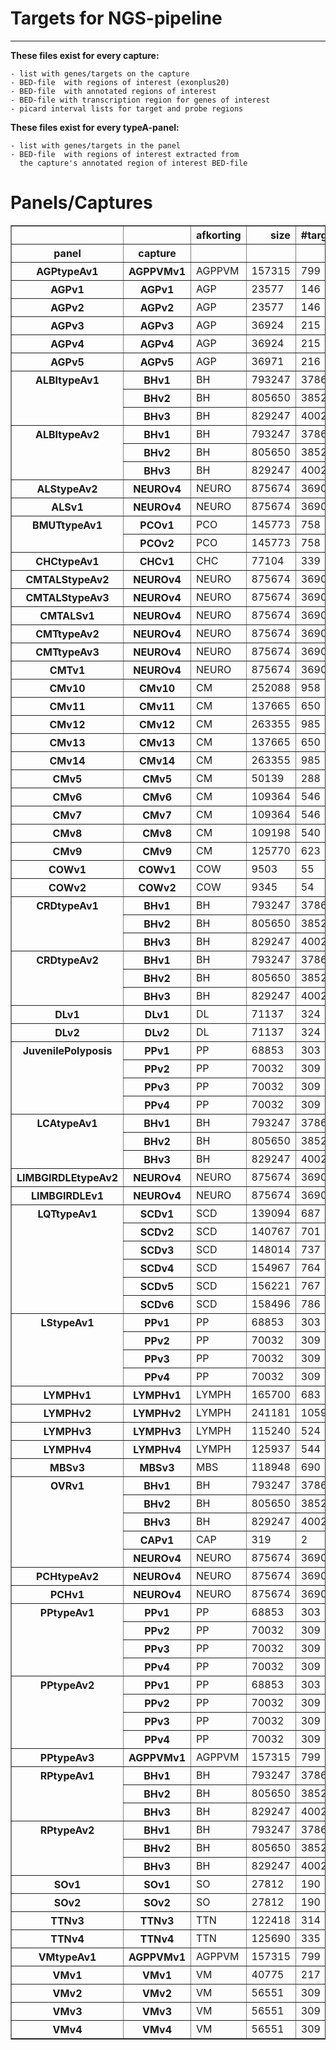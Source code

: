 # Targets for NGS-pipeline
********************************

**These files exist for every capture:**

    - list with genes/targets on the capture
    - BED-file  with regions of interest (exonplus20)
    - BED-file  with annotated regions of interest
    - BED-file with transcription region for genes of interest
    - picard interval lists for target and probe regions


**These files exist for every typeA-panel:**

    - list with genes/targets in the panel
    - BED-file  with regions of interest extracted from
      the capture's annotated region of interest BED-file


# Panels/Captures

<table border="1" class="dataframe">
  <thead>
    <tr style="text-align: right;">
      <th></th>
      <th></th>
      <th>afkorting</th>
      <th>size</th>
      <th>#targets</th>
      <th>#genes</th>
      <th>coresize</th>
      <th>#coretargets</th>
      <th>#coregenes</th>
    </tr>
    <tr>
      <th>panel</th>
      <th>capture</th>
      <th></th>
      <th></th>
      <th></th>
      <th></th>
      <th></th>
      <th></th>
      <th></th>
    </tr>
  </thead>
  <tbody>
    <tr>
      <th>AGPtypeAv1</th>
      <th>AGPPVMv1</th>
      <td>AGPPVM</td>
      <td>157315</td>
      <td>799</td>
      <td>45</td>
      <td>36971</td>
      <td>216</td>
      <td>8</td>
    </tr>
    <tr>
      <th>AGPv1</th>
      <th>AGPv1</th>
      <td>AGP</td>
      <td>23577</td>
      <td>146</td>
      <td>6</td>
      <td>23577</td>
      <td>146</td>
      <td>6</td>
    </tr>
    <tr>
      <th>AGPv2</th>
      <th>AGPv2</th>
      <td>AGP</td>
      <td>23577</td>
      <td>146</td>
      <td>6</td>
      <td>23577</td>
      <td>146</td>
      <td>6</td>
    </tr>
    <tr>
      <th>AGPv3</th>
      <th>AGPv3</th>
      <td>AGP</td>
      <td>36924</td>
      <td>215</td>
      <td>8</td>
      <td>36924</td>
      <td>215</td>
      <td>8</td>
    </tr>
    <tr>
      <th>AGPv4</th>
      <th>AGPv4</th>
      <td>AGP</td>
      <td>36924</td>
      <td>215</td>
      <td>8</td>
      <td>36924</td>
      <td>215</td>
      <td>8</td>
    </tr>
    <tr>
      <th>AGPv5</th>
      <th>AGPv5</th>
      <td>AGP</td>
      <td>36971</td>
      <td>216</td>
      <td>8</td>
      <td>36971</td>
      <td>216</td>
      <td>8</td>
    </tr>
    <tr>
      <th rowspan="3" valign="top">ALBItypeAv1</th>
      <th>BHv1</th>
      <td>BH</td>
      <td>793247</td>
      <td>3786</td>
      <td>253</td>
      <td>65422</td>
      <td>317</td>
      <td>23</td>
    </tr>
    <tr>
      <th>BHv2</th>
      <td>BH</td>
      <td>805650</td>
      <td>3852</td>
      <td>257</td>
      <td>65422</td>
      <td>317</td>
      <td>23</td>
    </tr>
    <tr>
      <th>BHv3</th>
      <td>BH</td>
      <td>829247</td>
      <td>4002</td>
      <td>272</td>
      <td>65422</td>
      <td>317</td>
      <td>23</td>
    </tr>
    <tr>
      <th rowspan="3" valign="top">ALBItypeAv2</th>
      <th>BHv1</th>
      <td>BH</td>
      <td>793247</td>
      <td>3786</td>
      <td>253</td>
      <td>63704</td>
      <td>307</td>
      <td>22</td>
    </tr>
    <tr>
      <th>BHv2</th>
      <td>BH</td>
      <td>805650</td>
      <td>3852</td>
      <td>257</td>
      <td>63704</td>
      <td>307</td>
      <td>22</td>
    </tr>
    <tr>
      <th>BHv3</th>
      <td>BH</td>
      <td>829247</td>
      <td>4002</td>
      <td>272</td>
      <td>63704</td>
      <td>307</td>
      <td>22</td>
    </tr>
    <tr>
      <th>ALStypeAv2</th>
      <th>NEUROv4</th>
      <td>NEURO</td>
      <td>875674</td>
      <td>3690</td>
      <td>235</td>
      <td>37857</td>
      <td>159</td>
      <td>10</td>
    </tr>
    <tr>
      <th>ALSv1</th>
      <th>NEUROv4</th>
      <td>NEURO</td>
      <td>875674</td>
      <td>3690</td>
      <td>235</td>
      <td>56979</td>
      <td>165</td>
      <td>11</td>
    </tr>
    <tr>
      <th rowspan="2" valign="top">BMUTtypeAv1</th>
      <th>PCOv1</th>
      <td>PCO</td>
      <td>145773</td>
      <td>758</td>
      <td>50</td>
      <td>239</td>
      <td>145</td>
      <td>40</td>
    </tr>
    <tr>
      <th>PCOv2</th>
      <td>PCO</td>
      <td>145773</td>
      <td>758</td>
      <td>50</td>
      <td>239</td>
      <td>145</td>
      <td>40</td>
    </tr>
    <tr>
      <th>CHCtypeAv1</th>
      <th>CHCv1</th>
      <td>CHC</td>
      <td>77104</td>
      <td>339</td>
      <td>31</td>
      <td>60093</td>
      <td>248</td>
      <td>14</td>
    </tr>
    <tr>
      <th>CMTALStypeAv2</th>
      <th>NEUROv4</th>
      <td>NEURO</td>
      <td>875674</td>
      <td>3690</td>
      <td>235</td>
      <td>105213</td>
      <td>429</td>
      <td>38</td>
    </tr>
    <tr>
      <th>CMTALStypeAv3</th>
      <th>NEUROv4</th>
      <td>NEURO</td>
      <td>875674</td>
      <td>3690</td>
      <td>235</td>
      <td>104897</td>
      <td>428</td>
      <td>38</td>
    </tr>
    <tr>
      <th>CMTALSv1</th>
      <th>NEUROv4</th>
      <td>NEURO</td>
      <td>875674</td>
      <td>3690</td>
      <td>235</td>
      <td>159127</td>
      <td>458</td>
      <td>41</td>
    </tr>
    <tr>
      <th>CMTtypeAv2</th>
      <th>NEUROv4</th>
      <td>NEURO</td>
      <td>875674</td>
      <td>3690</td>
      <td>235</td>
      <td>86394</td>
      <td>335</td>
      <td>31</td>
    </tr>
    <tr>
      <th>CMTtypeAv3</th>
      <th>NEUROv4</th>
      <td>NEURO</td>
      <td>875674</td>
      <td>3690</td>
      <td>235</td>
      <td>86078</td>
      <td>334</td>
      <td>31</td>
    </tr>
    <tr>
      <th>CMTv1</th>
      <th>NEUROv4</th>
      <td>NEURO</td>
      <td>875674</td>
      <td>3690</td>
      <td>235</td>
      <td>128336</td>
      <td>358</td>
      <td>32</td>
    </tr>
    <tr>
      <th>CMv10</th>
      <th>CMv10</th>
      <td>CM</td>
      <td>252088</td>
      <td>958</td>
      <td>47</td>
      <td>252088</td>
      <td>958</td>
      <td>47</td>
    </tr>
    <tr>
      <th>CMv11</th>
      <th>CMv11</th>
      <td>CM</td>
      <td>137665</td>
      <td>650</td>
      <td>49</td>
      <td>137665</td>
      <td>650</td>
      <td>49</td>
    </tr>
    <tr>
      <th>CMv12</th>
      <th>CMv12</th>
      <td>CM</td>
      <td>263355</td>
      <td>985</td>
      <td>50</td>
      <td>263355</td>
      <td>985</td>
      <td>50</td>
    </tr>
    <tr>
      <th>CMv13</th>
      <th>CMv13</th>
      <td>CM</td>
      <td>137665</td>
      <td>650</td>
      <td>49</td>
      <td>137665</td>
      <td>650</td>
      <td>49</td>
    </tr>
    <tr>
      <th>CMv14</th>
      <th>CMv14</th>
      <td>CM</td>
      <td>263355</td>
      <td>985</td>
      <td>50</td>
      <td>263355</td>
      <td>985</td>
      <td>50</td>
    </tr>
    <tr>
      <th>CMv5</th>
      <th>CMv5</th>
      <td>CM</td>
      <td>50139</td>
      <td>288</td>
      <td>23</td>
      <td>50139</td>
      <td>288</td>
      <td>23</td>
    </tr>
    <tr>
      <th>CMv6</th>
      <th>CMv6</th>
      <td>CM</td>
      <td>109364</td>
      <td>546</td>
      <td>45</td>
      <td>109364</td>
      <td>546</td>
      <td>45</td>
    </tr>
    <tr>
      <th>CMv7</th>
      <th>CMv7</th>
      <td>CM</td>
      <td>109364</td>
      <td>546</td>
      <td>45</td>
      <td>109364</td>
      <td>546</td>
      <td>45</td>
    </tr>
    <tr>
      <th>CMv8</th>
      <th>CMv8</th>
      <td>CM</td>
      <td>109198</td>
      <td>540</td>
      <td>46</td>
      <td>109198</td>
      <td>540</td>
      <td>46</td>
    </tr>
    <tr>
      <th>CMv9</th>
      <th>CMv9</th>
      <td>CM</td>
      <td>125770</td>
      <td>623</td>
      <td>46</td>
      <td>125770</td>
      <td>623</td>
      <td>46</td>
    </tr>
    <tr>
      <th>COWv1</th>
      <th>COWv1</th>
      <td>COW</td>
      <td>9503</td>
      <td>55</td>
      <td>5</td>
      <td>9503</td>
      <td>55</td>
      <td>5</td>
    </tr>
    <tr>
      <th>COWv2</th>
      <th>COWv2</th>
      <td>COW</td>
      <td>9345</td>
      <td>54</td>
      <td>5</td>
      <td>9345</td>
      <td>54</td>
      <td>5</td>
    </tr>
    <tr>
      <th rowspan="3" valign="top">CRDtypeAv1</th>
      <th>BHv1</th>
      <td>BH</td>
      <td>793247</td>
      <td>3786</td>
      <td>253</td>
      <td>107234</td>
      <td>541</td>
      <td>41</td>
    </tr>
    <tr>
      <th>BHv2</th>
      <td>BH</td>
      <td>805650</td>
      <td>3852</td>
      <td>257</td>
      <td>107234</td>
      <td>541</td>
      <td>41</td>
    </tr>
    <tr>
      <th>BHv3</th>
      <td>BH</td>
      <td>829247</td>
      <td>4002</td>
      <td>272</td>
      <td>107234</td>
      <td>541</td>
      <td>41</td>
    </tr>
    <tr>
      <th rowspan="3" valign="top">CRDtypeAv2</th>
      <th>BHv1</th>
      <td>BH</td>
      <td>793247</td>
      <td>3786</td>
      <td>253</td>
      <td>115204</td>
      <td>600</td>
      <td>43</td>
    </tr>
    <tr>
      <th>BHv2</th>
      <td>BH</td>
      <td>805650</td>
      <td>3852</td>
      <td>257</td>
      <td>115204</td>
      <td>600</td>
      <td>43</td>
    </tr>
    <tr>
      <th>BHv3</th>
      <td>BH</td>
      <td>829247</td>
      <td>4002</td>
      <td>272</td>
      <td>115204</td>
      <td>600</td>
      <td>43</td>
    </tr>
    <tr>
      <th>DLv1</th>
      <th>DLv1</th>
      <td>DL</td>
      <td>71137</td>
      <td>324</td>
      <td>29</td>
      <td>71137</td>
      <td>324</td>
      <td>29</td>
    </tr>
    <tr>
      <th>DLv2</th>
      <th>DLv2</th>
      <td>DL</td>
      <td>71137</td>
      <td>324</td>
      <td>29</td>
      <td>71137</td>
      <td>324</td>
      <td>29</td>
    </tr>
    <tr>
      <th rowspan="4" valign="top">JuvenilePolyposis</th>
      <th>PPv1</th>
      <td>PP</td>
      <td>68853</td>
      <td>303</td>
      <td>18</td>
      <td>4697</td>
      <td>23</td>
      <td>2</td>
    </tr>
    <tr>
      <th>PPv2</th>
      <td>PP</td>
      <td>70032</td>
      <td>309</td>
      <td>19</td>
      <td>4697</td>
      <td>23</td>
      <td>2</td>
    </tr>
    <tr>
      <th>PPv3</th>
      <td>PP</td>
      <td>70032</td>
      <td>309</td>
      <td>19</td>
      <td>4697</td>
      <td>23</td>
      <td>2</td>
    </tr>
    <tr>
      <th>PPv4</th>
      <td>PP</td>
      <td>70032</td>
      <td>309</td>
      <td>19</td>
      <td>4697</td>
      <td>23</td>
      <td>2</td>
    </tr>
    <tr>
      <th rowspan="3" valign="top">LCAtypeAv1</th>
      <th>BHv1</th>
      <td>BH</td>
      <td>793247</td>
      <td>3786</td>
      <td>253</td>
      <td>52017</td>
      <td>238</td>
      <td>23</td>
    </tr>
    <tr>
      <th>BHv2</th>
      <td>BH</td>
      <td>805650</td>
      <td>3852</td>
      <td>257</td>
      <td>52017</td>
      <td>238</td>
      <td>23</td>
    </tr>
    <tr>
      <th>BHv3</th>
      <td>BH</td>
      <td>829247</td>
      <td>4002</td>
      <td>272</td>
      <td>52017</td>
      <td>238</td>
      <td>23</td>
    </tr>
    <tr>
      <th>LIMBGIRDLEtypeAv2</th>
      <th>NEUROv4</th>
      <td>NEURO</td>
      <td>875674</td>
      <td>3690</td>
      <td>235</td>
      <td>2</td>
      <td>1</td>
      <td>0</td>
    </tr>
    <tr>
      <th>LIMBGIRDLEv1</th>
      <th>NEUROv4</th>
      <td>NEURO</td>
      <td>875674</td>
      <td>3690</td>
      <td>235</td>
      <td>2</td>
      <td>1</td>
      <td>0</td>
    </tr>
    <tr>
      <th rowspan="6" valign="top">LQTtypeAv1</th>
      <th>SCDv1</th>
      <td>SCD</td>
      <td>139094</td>
      <td>687</td>
      <td>41</td>
      <td>15386</td>
      <td>63</td>
      <td>5</td>
    </tr>
    <tr>
      <th>SCDv2</th>
      <td>SCD</td>
      <td>140767</td>
      <td>701</td>
      <td>43</td>
      <td>15386</td>
      <td>63</td>
      <td>5</td>
    </tr>
    <tr>
      <th>SCDv3</th>
      <td>SCD</td>
      <td>148014</td>
      <td>737</td>
      <td>47</td>
      <td>15386</td>
      <td>63</td>
      <td>5</td>
    </tr>
    <tr>
      <th>SCDv4</th>
      <td>SCD</td>
      <td>154967</td>
      <td>764</td>
      <td>48</td>
      <td>15386</td>
      <td>63</td>
      <td>5</td>
    </tr>
    <tr>
      <th>SCDv5</th>
      <td>SCD</td>
      <td>156221</td>
      <td>767</td>
      <td>49</td>
      <td>15386</td>
      <td>63</td>
      <td>5</td>
    </tr>
    <tr>
      <th>SCDv6</th>
      <td>SCD</td>
      <td>158496</td>
      <td>786</td>
      <td>50</td>
      <td>15386</td>
      <td>63</td>
      <td>5</td>
    </tr>
    <tr>
      <th rowspan="4" valign="top">LStypeAv1</th>
      <th>PPv1</th>
      <td>PP</td>
      <td>68853</td>
      <td>303</td>
      <td>18</td>
      <td>14315</td>
      <td>62</td>
      <td>5</td>
    </tr>
    <tr>
      <th>PPv2</th>
      <td>PP</td>
      <td>70032</td>
      <td>309</td>
      <td>19</td>
      <td>14315</td>
      <td>62</td>
      <td>5</td>
    </tr>
    <tr>
      <th>PPv3</th>
      <td>PP</td>
      <td>70032</td>
      <td>309</td>
      <td>19</td>
      <td>14315</td>
      <td>62</td>
      <td>5</td>
    </tr>
    <tr>
      <th>PPv4</th>
      <td>PP</td>
      <td>70032</td>
      <td>309</td>
      <td>19</td>
      <td>14315</td>
      <td>62</td>
      <td>5</td>
    </tr>
    <tr>
      <th>LYMPHv1</th>
      <th>LYMPHv1</th>
      <td>LYMPH</td>
      <td>165700</td>
      <td>683</td>
      <td>54</td>
      <td>165700</td>
      <td>683</td>
      <td>54</td>
    </tr>
    <tr>
      <th>LYMPHv2</th>
      <th>LYMPHv2</th>
      <td>LYMPH</td>
      <td>241181</td>
      <td>1059</td>
      <td>79</td>
      <td>241181</td>
      <td>1059</td>
      <td>79</td>
    </tr>
    <tr>
      <th>LYMPHv3</th>
      <th>LYMPHv3</th>
      <td>LYMPH</td>
      <td>115240</td>
      <td>524</td>
      <td>80</td>
      <td>115240</td>
      <td>524</td>
      <td>80</td>
    </tr>
    <tr>
      <th>LYMPHv4</th>
      <th>LYMPHv4</th>
      <td>LYMPH</td>
      <td>125937</td>
      <td>544</td>
      <td>80</td>
      <td>125937</td>
      <td>544</td>
      <td>80</td>
    </tr>
    <tr>
      <th>MBSv3</th>
      <th>MBSv3</th>
      <td>MBS</td>
      <td>118948</td>
      <td>690</td>
      <td>60</td>
      <td>118948</td>
      <td>690</td>
      <td>60</td>
    </tr>
    <tr>
      <th rowspan="5" valign="top">OVRv1</th>
      <th>BHv1</th>
      <td>BH</td>
      <td>793247</td>
      <td>3786</td>
      <td>253</td>
      <td>2</td>
      <td>1</td>
      <td>0</td>
    </tr>
    <tr>
      <th>BHv2</th>
      <td>BH</td>
      <td>805650</td>
      <td>3852</td>
      <td>257</td>
      <td>2</td>
      <td>1</td>
      <td>0</td>
    </tr>
    <tr>
      <th>BHv3</th>
      <td>BH</td>
      <td>829247</td>
      <td>4002</td>
      <td>272</td>
      <td>2</td>
      <td>1</td>
      <td>0</td>
    </tr>
    <tr>
      <th>CAPv1</th>
      <td>CAP</td>
      <td>319</td>
      <td>2</td>
      <td>2</td>
      <td>2</td>
      <td>1</td>
      <td>0</td>
    </tr>
    <tr>
      <th>NEUROv4</th>
      <td>NEURO</td>
      <td>875674</td>
      <td>3690</td>
      <td>235</td>
      <td>2</td>
      <td>1</td>
      <td>0</td>
    </tr>
    <tr>
      <th>PCHtypeAv2</th>
      <th>NEUROv4</th>
      <td>NEURO</td>
      <td>875674</td>
      <td>3690</td>
      <td>235</td>
      <td>21387</td>
      <td>109</td>
      <td>11</td>
    </tr>
    <tr>
      <th>PCHv1</th>
      <th>NEUROv4</th>
      <td>NEURO</td>
      <td>875674</td>
      <td>3690</td>
      <td>235</td>
      <td>30750</td>
      <td>105</td>
      <td>10</td>
    </tr>
    <tr>
      <th rowspan="4" valign="top">PPtypeAv1</th>
      <th>PPv1</th>
      <td>PP</td>
      <td>68853</td>
      <td>303</td>
      <td>18</td>
      <td>13756</td>
      <td>43</td>
      <td>3</td>
    </tr>
    <tr>
      <th>PPv2</th>
      <td>PP</td>
      <td>70032</td>
      <td>309</td>
      <td>19</td>
      <td>13756</td>
      <td>43</td>
      <td>3</td>
    </tr>
    <tr>
      <th>PPv3</th>
      <td>PP</td>
      <td>70032</td>
      <td>309</td>
      <td>19</td>
      <td>13756</td>
      <td>43</td>
      <td>3</td>
    </tr>
    <tr>
      <th>PPv4</th>
      <td>PP</td>
      <td>70032</td>
      <td>309</td>
      <td>19</td>
      <td>13756</td>
      <td>43</td>
      <td>3</td>
    </tr>
    <tr>
      <th rowspan="4" valign="top">PPtypeAv2</th>
      <th>PPv1</th>
      <td>PP</td>
      <td>68853</td>
      <td>303</td>
      <td>18</td>
      <td>16791</td>
      <td>57</td>
      <td>4</td>
    </tr>
    <tr>
      <th>PPv2</th>
      <td>PP</td>
      <td>70032</td>
      <td>309</td>
      <td>19</td>
      <td>16791</td>
      <td>57</td>
      <td>4</td>
    </tr>
    <tr>
      <th>PPv3</th>
      <td>PP</td>
      <td>70032</td>
      <td>309</td>
      <td>19</td>
      <td>16791</td>
      <td>57</td>
      <td>4</td>
    </tr>
    <tr>
      <th>PPv4</th>
      <td>PP</td>
      <td>70032</td>
      <td>309</td>
      <td>19</td>
      <td>16791</td>
      <td>57</td>
      <td>4</td>
    </tr>
    <tr>
      <th>PPtypeAv3</th>
      <th>AGPPVMv1</th>
      <td>AGPPVM</td>
      <td>157315</td>
      <td>799</td>
      <td>45</td>
      <td>70032</td>
      <td>309</td>
      <td>19</td>
    </tr>
    <tr>
      <th rowspan="3" valign="top">RPtypeAv1</th>
      <th>BHv1</th>
      <td>BH</td>
      <td>793247</td>
      <td>3786</td>
      <td>253</td>
      <td>224008</td>
      <td>1026</td>
      <td>72</td>
    </tr>
    <tr>
      <th>BHv2</th>
      <td>BH</td>
      <td>805650</td>
      <td>3852</td>
      <td>257</td>
      <td>224008</td>
      <td>1026</td>
      <td>72</td>
    </tr>
    <tr>
      <th>BHv3</th>
      <td>BH</td>
      <td>829247</td>
      <td>4002</td>
      <td>272</td>
      <td>224008</td>
      <td>1026</td>
      <td>72</td>
    </tr>
    <tr>
      <th rowspan="3" valign="top">RPtypeAv2</th>
      <th>BHv1</th>
      <td>BH</td>
      <td>793247</td>
      <td>3786</td>
      <td>253</td>
      <td>228921</td>
      <td>1075</td>
      <td>73</td>
    </tr>
    <tr>
      <th>BHv2</th>
      <td>BH</td>
      <td>805650</td>
      <td>3852</td>
      <td>257</td>
      <td>228921</td>
      <td>1075</td>
      <td>73</td>
    </tr>
    <tr>
      <th>BHv3</th>
      <td>BH</td>
      <td>829247</td>
      <td>4002</td>
      <td>272</td>
      <td>228921</td>
      <td>1075</td>
      <td>73</td>
    </tr>
    <tr>
      <th>SOv1</th>
      <th>SOv1</th>
      <td>SO</td>
      <td>27812</td>
      <td>190</td>
      <td>8</td>
      <td>27812</td>
      <td>190</td>
      <td>8</td>
    </tr>
    <tr>
      <th>SOv2</th>
      <th>SOv2</th>
      <td>SO</td>
      <td>27812</td>
      <td>190</td>
      <td>8</td>
      <td>27812</td>
      <td>190</td>
      <td>8</td>
    </tr>
    <tr>
      <th>TTNv3</th>
      <th>TTNv3</th>
      <td>TTN</td>
      <td>122418</td>
      <td>314</td>
      <td>1</td>
      <td>122418</td>
      <td>314</td>
      <td>1</td>
    </tr>
    <tr>
      <th>TTNv4</th>
      <th>TTNv4</th>
      <td>TTN</td>
      <td>125690</td>
      <td>335</td>
      <td>1</td>
      <td>125690</td>
      <td>335</td>
      <td>1</td>
    </tr>
    <tr>
      <th>VMtypeAv1</th>
      <th>AGPPVMv1</th>
      <td>AGPPVM</td>
      <td>157315</td>
      <td>799</td>
      <td>45</td>
      <td>56551</td>
      <td>309</td>
      <td>21</td>
    </tr>
    <tr>
      <th>VMv1</th>
      <th>VMv1</th>
      <td>VM</td>
      <td>40775</td>
      <td>217</td>
      <td>17</td>
      <td>40775</td>
      <td>217</td>
      <td>17</td>
    </tr>
    <tr>
      <th>VMv2</th>
      <th>VMv2</th>
      <td>VM</td>
      <td>56551</td>
      <td>309</td>
      <td>21</td>
      <td>56551</td>
      <td>309</td>
      <td>21</td>
    </tr>
    <tr>
      <th>VMv3</th>
      <th>VMv3</th>
      <td>VM</td>
      <td>56551</td>
      <td>309</td>
      <td>21</td>
      <td>56551</td>
      <td>309</td>
      <td>21</td>
    </tr>
    <tr>
      <th>VMv4</th>
      <th>VMv4</th>
      <td>VM</td>
      <td>56551</td>
      <td>309</td>
      <td>21</td>
      <td>56551</td>
      <td>309</td>
      <td>21</td>
    </tr>
  </tbody>
</table>
